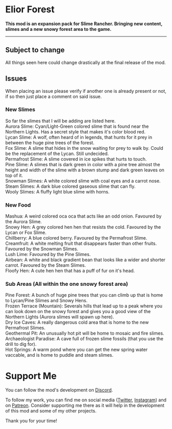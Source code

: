 # Elior Forest
<b>This mod is an expansion pack for Slime Rancher. Bringing new content, slimes and a new snowy forest area to the game.</b>
</p>
<hr>

## Subject to change
All things seen here could change drastically at the final release of the mod.

## Issues
When placing an issue please verify if another one is already present or not, if so then just place a comment on said issue.

### New Slimes
So far the slimes that I will be adding are listed here.<br/>
Aurora Slime: Cyan/Light-Green colored slime that is found near the Northern Lights. Has a secret style that makes it's color blood red.<br/>
Lycan Slime: A wolf, often heard of in legends, that hunts for it prey in between the huge pine trees of the forest.<br/>
Fox Slime: A slime that hides in the snow waiting for prey to walk by. Could be the replacement of the Lycan. Still undecided.<br/>
Permafrost Slime: A slime covered in ice spikes that hurts to touch.<br/>
Pine Slime: A slimes that is dark green in color with a pine tree almost the height and width of the slime with a brown stump and dark green leaves on top of it.<br/>
Snowman Slimes: A white colored slime with coal eyes and a carrot nose.<br/>
Steam Slimes: A dark blue colored gaseous slime that can fly.<br/>
Wooly Slimes: A fluffy light blue slime with horns.<br/>

### New Food
Mashua: A weird colored oca oca that acts like an odd onion. Favoured by the Aurora Slime.<br/>
Snowy Hen: A grey colored hen hen that resists the cold. Favoured by the Lycan or Fox Slime.<br/>
Chillberry: A blue colored berry. Favoured by the Permafrost Slime.<br/>
Creamfruit: A white melting fruit that disappears faster than other fruits. Favoured by the Snowman Slimes.<br/>
Lush Lime: Favoured by the Pine Slimes.<br/>
Airbean: A white and black gradient bean that looks like a wider and shorter carrot. Favoured by the Steam Slimes.<br/>
Floofy Hen: A cute hen hen that has a puff of fur on it's head.<br/>

### Sub Areas (All within the one snowy forest area)
Pine Forest: A bunch of huge pine trees that you can climb up that is home to Lycan/Pine Slimes and Snowy Hens.<br/>
Frozen Terrace (Mountain): Severals hills that lead up to a peak where you can look down on the snowy forest and gives you a good view of the Northern Lights (Aurora slimes will spawn up here).<br/>
Dry Ice Caves: A really dangerous cold area that is home to the new Permafrost Slimes.<br/>
Geothermal Pit: An unusually hot pit will be home to mosaic and fire slimes.<br/>
Archaeologist Paradise: A cave full of frozen slime fossils (that you use the drill to dig for).<br/>
Hot Springs: A warm pond where you can get the new spring water vaccable, and is home to puddle and steam slimes.<br/>

# Support Me
You can follow the mod's development on <a href="https://discord.gg/8Ns83Sydfc" target="_blank">Discord</a>.

To follow my work, you can find me on social media (<a href="https://twitter.com/MegaPiggyYT" target="_blank">Twitter</a>, <a href="https://www.instagram.com/megapiggy_yt/" target="_blank">Instagram</a>) and on <a href="https://www.patreon.com/megapiggy" target="_blank">Patreon</a>. Consider supporting me there as it will help in the development of this mod and some of my other projects.

Thank you for your time!
